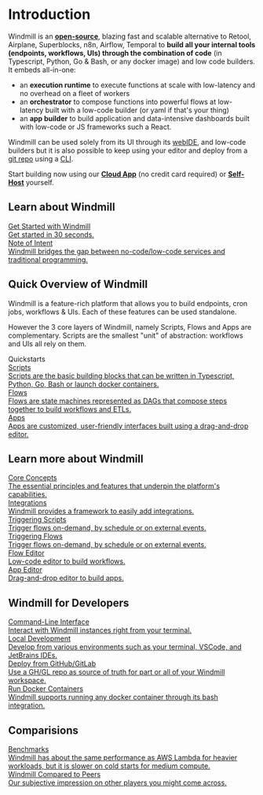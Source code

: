 # Introduction

Windmill is an **<a href="https://github.com/windmill-labs/windmill" >open-source</a>**, blazing fast and scalable alternative to Retool, Airplane, Superblocks, n8n, Airflow, Temporal to **build all your internal tools (endpoints, workflows, UIs) through the combination of code** (in Typescript, Python, Go & Bash, or any docker image) and low code builders. It embeds all-in-one:

- an **execution runtime** to execute functions at scale with low-latency and no overhead on a fleet of workers
- an **orchestrator** to compose functions into powerful flows at low-latency built with a low-code builder (or yaml if that's your thing)
- an **app builder** to build application and data-intensive dashboards built with low-code or JS frameworks such a React.

Windmill can be used solely from its UI through its [webIDE](./getting_started/0_scripts_quickstart/1_typescript_quickstart/index.md), and low-code builders but it is also possible to keep using your editor and deploy from a [git repo](./deploy_gh_gl.md) using a [CLI](./cli_local_dev/index.md).

Start building now using our **<a href="https://app.windmill.dev/" rel="nofollow" >Cloud App</a>** (no credit card required) or **<a href="/docs/advanced/self_host" >Self-Host</a>** yourself.

## Learn about Windmill

<div class="text-xl mb-2 font-semibold"></div>
<div class="grid grid-cols-2 gap-2 mb-4">
   <a href="/docs/getting_started/how_to_use_windmill" class="rounded-md p-6 border border-gray-200 hover:border-blue-500 transition-all cursor-pointer flex flex-col gap-2 !no-underline" >
   <div class="text-lg font-semibold text-gray-900">Get Started with Windmill</div>
    <div class="text-sm text-gray-500">Get started in 30 seconds.</div>
  </a>
  <a href="/docs/misc/note_of_intent" class="rounded-md p-6 border border-gray-200 hover:border-blue-500 transition-all cursor-pointer flex flex-col gap-2 !no-underline" >
   <div class="text-lg font-semibold text-gray-900">Note of Intent</div>
    <div class="text-sm text-gray-500">Windmill bridges the gap between no-code/low-code services and traditional programming.</div>
  </a>
</div>

## Quick Overview of Windmill

Windmill is a feature-rich platform that allows you to build endpoints, cron jobs, workflows & UIs. Each of these features can be used standalone.

However the 3 core layers of Windmill, namely Scripts, Flows and Apps are complementary. Scripts are the smallest "unit" of abstraction: workflows and UIs all rely on them.

<div class="text-xl mb-2 font-semibold">Quickstarts</div>
<div class="grid grid-cols-2 gap-2 mb-4">
  <a href="/docs/getting_started/scripts_quickstart" class="rounded-md p-6 border border-gray-200 hover:border-blue-500 transition-all cursor-pointer flex flex-col gap-2 !no-underline" >
   <div class="text-lg font-semibold text-gray-900">Scripts</div>
    <div class="text-sm text-gray-500">Scripts are the basic building blocks that can be written in Typescript, Python, Go, Bash or launch docker containers.</div>
  </a>
  <a href="/docs/getting_started/flows_quickstart" class="rounded-md p-6 border border-gray-200 hover:border-teal-500 transition-all cursor-pointer flex flex-col gap-2 !no-underline" >
   <div class="text-lg font-semibold text-gray-900">Flows</div>
    <div class="text-sm text-gray-500">Flows are state machines represented as DAGs that compose steps together to build workflows and ETLs.</div>
  </a>
  <a href="/docs/getting_started/apps_quickstart" class="rounded-md p-6 border border-gray-200 hover:border-orange-500 transition-all cursor-pointer flex flex-col gap-2 !no-underline" >
   <div class="text-lg font-semibold text-gray-900">Apps</div>
    <div class="text-sm text-gray-500"> Apps are customized, user-friendly interfaces built using a drag-and-drop editor.</div>
  </a>
</div>

## Learn more about Windmill

<div class="text-xl mb-2 font-semibold"></div>
<div class="grid grid-cols-2 gap-2 mb-4">
  <a href="/docs/core_concepts/" class="rounded-md p-6 border border-gray-200 hover:border-blue-500 transition-all cursor-pointer flex flex-col gap-2 !no-underline" >
   <div class="text-lg font-semibold text-gray-900">Core Concepts</div>
    <div class="text-sm text-gray-500">The essential principles and features that underpin the platform's capabilities.</div>
  </a>
  <a href="/docs/integrations/integrations_on_windmill" class="rounded-md p-6 border border-gray-200 hover:border-blue-500 transition-all cursor-pointer flex flex-col gap-2 !no-underline" >
   <div class="text-lg font-semibold text-gray-900">Integrations</div>
    <div class="text-sm text-gray-500">Windmill provides a framework to easily add integrations.</div>
  </a>
  <a href="/docs/getting_started/trigger_scripts" class="rounded-md p-6 border border-gray-200 hover:border-blue-500 transition-all cursor-pointer flex flex-col gap-2 !no-underline" >
   <div class="text-lg font-semibold text-gray-900">Triggering Scripts</div>
    <div class="text-sm text-gray-500">Trigger flows on-demand, by schedule or on external events.</div>
  </a>
  <a href="/docs/getting_started/trigger_flows" class="rounded-md p-6 border border-gray-200 hover:border-teal-500 transition-all cursor-pointer flex flex-col gap-2 !no-underline" >
      <div class="text-lg font-semibold text-gray-900">Triggering Flows</div>
      <div class="text-sm text-gray-500">Trigger flows on-demand, by schedule or on external events.</div>
  </a>
  <a href="/docs/flows/flow_editor" class="rounded-md p-6 border border-gray-200 hover:border-teal-500 transition-all cursor-pointer flex flex-col gap-2 !no-underline" >
   <div class="text-lg font-semibold text-gray-900">Flow Editor</div>
    <div class="text-sm text-gray-500">Low-code editor to build workflows.</div>
  </a>
  <a href="/docs/apps/app_editor" class="rounded-md p-6 border border-gray-200 hover:border-orange-500 transition-all cursor-pointer flex flex-col gap-2 !no-underline" >
   <div class="text-lg font-semibold text-gray-900">App Editor</div>
    <div class="text-sm text-gray-500">Drag-and-drop editor to build apps.</div>
  </a>
</div>

## Windmill for Developers

<div class="text-xl mb-2 font-semibold"></div>
<div class="grid grid-cols-2 gap-2 mb-4">
  <a href="/docs/advanced/cli" class="rounded-md p-6 border border-gray-200 hover:border-blue-500 transition-all cursor-pointer flex flex-col gap-2 !no-underline" >
    <div class="text-lg font-semibold text-gray-900">Command-Line Interface</div>
    <div class="text-sm text-gray-500">Interact with Windmill instances right from your terminal.</div>
  </a>
  <a href="/docs/advanced/local_development" class="rounded-md p-6 border border-gray-200 hover:border-blue-500 transition-all cursor-pointer flex flex-col gap-2 !no-underline" >
    <div class="text-lg font-semibold text-gray-900">Local Development</div>
    <div class="text-sm text-gray-500">Develop from various environments such as your terminal, VSCode, and JetBrains IDEs.</div>
  </a>
  <a href="/docs/deploy_gh_gl" class="rounded-md p-6 border border-gray-200 hover:border-blue-500 transition-all cursor-pointer flex flex-col gap-2 !no-underline" >
   <div class="text-lg font-semibold text-gray-900">Deploy from GitHub/GitLab</div>
    <div class="text-sm text-gray-500">Use a GH/GL repo as source of truth for part or all of your Windmill workspace.</div>
  </a>
  <a href="/docs/advanced/docker" class="rounded-md p-6 border border-gray-200 hover:border-blue-500 transition-all cursor-pointer flex flex-col gap-2 !no-underline" >
   <div class="text-lg font-semibold text-gray-900">Run Docker Containers</div>
    <div class="text-sm text-gray-500">Windmill supports running any docker container through its bash integration.</div>
  </a>
</div>

## Comparisions

<div class="text-xl mb-2 font-semibold"></div>
<div class="grid grid-cols-2 gap-2 mb-4">
  <a href="/docs/misc/benchmarks" class="rounded-md p-6 border border-gray-200 hover:border-blue-500 transition-all cursor-pointer flex flex-col gap-2 !no-underline" >
   <div class="text-lg font-semibold text-gray-900">Benchmarks</div>
    <div class="text-sm text-gray-500">Windmill has about the same performance as AWS Lambda for heavier workloads, but it is slower on cold starts for medium compute.</div>
  </a>
    <a href="/docs/misc/windmill_compared_to_peers" class="rounded-md p-6 border border-gray-200 hover:border-blue-500 transition-all cursor-pointer flex flex-col gap-2 !no-underline" >
   <div class="text-lg font-semibold text-gray-900">Windmill Compared to Peers</div>
    <div class="text-sm text-gray-500">Our subjective impression on other players you might come across.</div>
  </a>
</div>
